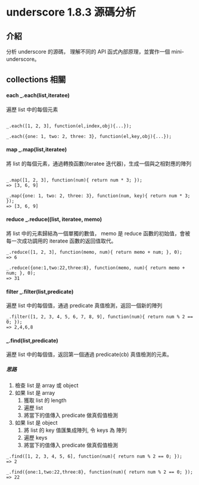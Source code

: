 # underscore 1.8.3 源碼分析

## 介紹

分析 underscore 的源碼， 理解不同的 API 函式內部原理，並實作一個 mini-underscore。

## collections 相關

#### each _.each(list,iteratee)

遍歷 list 中的每個元素

```javascript=

_.each([1, 2, 3], function(el,index,obj){...});

_.each({one: 1, two: 2, three: 3}, function(el,key,obj){...});

```

#### map _.map(list,iteratee)

將 list 的每個元素，通過轉換函數(iteratee 迭代器)，生成一個與之相對應的陣列

```javascript=

_.map([1, 2, 3], function(num){ return num * 3; });
=> [3, 6, 9]

_.map({one: 1, two: 2, three: 3}, function(num, key){ return num * 3; });
=> [3, 6, 9]

```
#### reduce _.reduce((list, iteratee, memo)

將 list 中的元素歸結為一個單獨的數值， memo 是 reduce 函數的初始值，會被每一次成功調用的 iteratee 函數的返回值取代。

```
_.reduce([1, 2, 3], function(memo, num){ return memo + num; }, 0);
=> 6

_.reduce({one:1,two:22,three:8}, function(memo, num){ return memo + num; }, 0);
=> 31
```

#### filter _.filter(list,predicate)

遍歷 list 中的每個值，通過 predicate 真值檢測，返回一個新的陣列

```
_.filter([1, 2, 3, 4, 5, 6, 7, 8, 9], function(num){ return num % 2 == 0; });
=> 2,4,6,8
```

#### _.find(list,predicate)

遍歷 list 中的每個值，返回第一個通過 predicate(cb) 真值檢測的元素。

##### 思路

1. 檢查 list 是 array 或 object
2. 如果 list 是 array
    1. 獲取 list 的 length
    2. 遍歷 list
    3. 將當下的值傳入 predicate 做真假值檢測
3. 如果 list 是 object
    1. 將 list 的 key 值匯集成陣列, 令 keys 為 陣列
    2. 遍歷 keys
    3. 將當下的值傳入 predicate 做真假值檢測

```
_.find([1, 2, 3, 4, 5, 6], function(num){ return num % 2 == 0; });
=> 2

_.find({one:1,two:22,three:8}, function(num){ return num % 2 == 0; });
=> 22


```